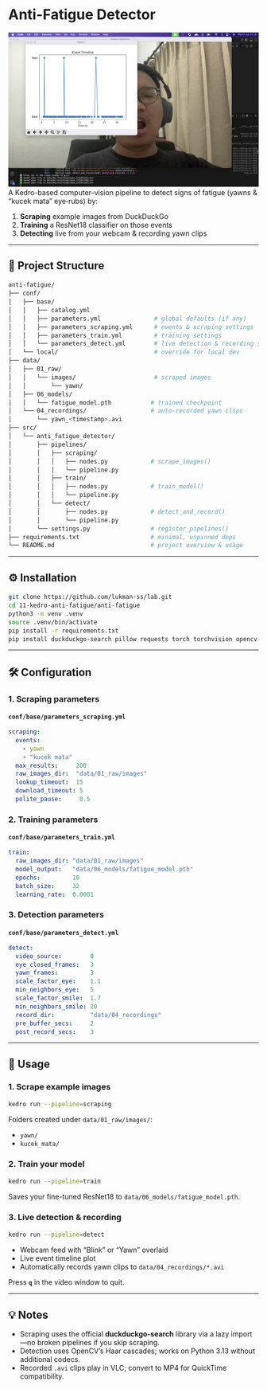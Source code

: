 # Anti-Fatigue Detector
![Sample Output](image.png) 
A Kedro-based computer-vision pipeline to detect signs of fatigue (yawns & “kucek mata” eye‐rubs) by:

1. **Scraping** example images from DuckDuckGo  
2. **Training** a ResNet18 classifier on those events  
3. **Detecting** live from your webcam & recording yawn clips

---

## 📁 Project Structure

```bash
anti-fatigue/
├── conf/
│   ├── base/
│   │   ├── catalog.yml
│   │   ├── parameters.yml               # global defaults (if any)
│   │   ├── parameters_scraping.yml      # events & scraping settings
│   │   ├── parameters_train.yml         # training settings
│   │   └── parameters_detect.yml        # live detection & recording settings
│   └── local/                           # override for local dev
├── data/
│   ├── 01_raw/
│   │   └── images/                      # scraped images
│   │       └── yawn/
│   ├── 06_models/
│   │   └── fatigue_model.pth           # trained checkpoint
│   └── 04_recordings/                  # auto-recorded yawn clips
│       └── yawn_<timestamp>.avi
├── src/
│   └── anti_fatigue_detector/
│       ├── pipelines/
│       │   ├── scraping/
│       │   │   ├── nodes.py            # scrape_images()
│       │   │   └── pipeline.py
│       │   ├── train/
│       │   │   ├── nodes.py            # train_model()
│       │   │   └── pipeline.py
│       │   └── detect/
│       │       ├── nodes.py            # detect_and_record()
│       │       └── pipeline.py
│       └── settings.py                 # register_pipelines()
├── requirements.txt                    # minimal, unpinned deps
└── README.md                           # project overview & usage
```



---

## ⚙️ Installation

```bash
git clone https://github.com/lukman-ss/lab.git
cd 11-kedro-anti-fatigue/anti-fatigue
python3 -m venv .venv
source .venv/bin/activate
pip install -r requirements.txt
pip install duckduckgo-search pillow requests torch torchvision opencv-contrib-python matplotlib
````

---

## 🛠️ Configuration

### 1. Scraping parameters

**`conf/base/parameters_scraping.yml`**

```yaml
scraping:
  events:
    - yawn
    - "kucek mata"
  max_results:     200
  raw_images_dir:  "data/01_raw/images"
  lookup_timeout:  15
  download_timeout: 5
  polite_pause:     0.5
```

### 2. Training parameters

**`conf/base/parameters_train.yml`**

```yaml
train:
  raw_images_dir: "data/01_raw/images"
  model_output:   "data/06_models/fatigue_model.pth"
  epochs:         10
  batch_size:     32
  learning_rate:  0.0001
```

### 3. Detection parameters

**`conf/base/parameters_detect.yml`**

```yaml
detect:
  video_source:        0
  eye_closed_frames:   3
  yawn_frames:         3
  scale_factor_eye:    1.1
  min_neighbors_eye:   5
  scale_factor_smile:  1.7
  min_neighbors_smile: 20
  record_dir:          "data/04_recordings"
  pre_buffer_secs:     2
  post_record_secs:    3
```

---

## 🚀 Usage

### 1. Scrape example images

```bash
kedro run --pipeline=scraping
```

Folders created under `data/01_raw/images/`:

* `yawn/`
* `kucek_mata/`

### 2. Train your model

```bash
kedro run --pipeline=train
```

Saves your fine-tuned ResNet18 to `data/06_models/fatigue_model.pth`.

### 3. Live detection & recording

```bash
kedro run --pipeline=detect
```

* Webcam feed with “Blink” or “Yawn” overlaid
* Live event timeline plot
* Automatically records yawn clips to `data/04_recordings/*.avi`

Press **`q`** in the video window to quit.

---

## 💡 Notes

* Scraping uses the official **duckduckgo-search** library via a lazy import—no broken pipelines if you skip scraping.
* Detection uses OpenCV’s Haar cascades; works on Python 3.13 without additional codecs.
* Recorded `.avi` clips play in VLC; convert to MP4 for QuickTime compatibility.
